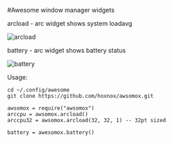 #Awesome window manager widgets

arcload - arc widget shows system loadavg

![arcload](https://habrastorage.org/files/d60/280/518/d602805184d8482eb6ff982721d4dd40.png)

battery - arc widget shows battery status

![battery](https://habrastorage.org/files/830/8e4/74f/8308e474f60d4417bff0616b95542122.jpg)

Usage:

    cd ~/.config/awesome
    git clone https://github.com/hoxnox/awsomox.git

    awsomox = require("awsomox")
    arccpu = awsomox.arcload()
    arccpu32 = awsomox.arcload(32, 32, 1) -- 32pt sized

    battery = awesomox.battery()

